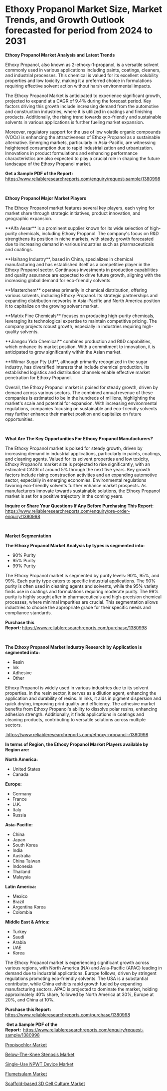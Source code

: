 <p><h1>Ethoxy Propanol Market Size, Market Trends, and Growth Outlook forecasted for period from 2024 to 2031</h1></p><p><strong>Ethoxy Propanol Market Analysis and Latest Trends</strong></p>
<p><p>Ethoxy Propanol, also known as 2-ethoxy-1-propanol, is a versatile solvent commonly used in various applications including paints, coatings, cleaners, and industrial processes. This chemical is valued for its excellent solubility properties and low toxicity, making it a preferred choice in formulations requiring effective solvent action without harsh environmental impacts.</p><p>The Ethoxy Propanol Market is anticipated to experience significant growth, projected to expand at a CAGR of 9.4% during the forecast period. Key factors driving this growth include increasing demand from the automotive and construction industries, where it is utilized in coatings and finishing products. Additionally, the rising trend towards eco-friendly and sustainable solvents in various applications is further fueling market expansion.</p><p>Moreover, regulatory support for the use of low volatile organic compounds (VOCs) is enhancing the attractiveness of Ethoxy Propanol as a sustainable alternative. Emerging markets, particularly in Asia-Pacific, are witnessing heightened consumption due to rapid industrialization and urbanization. Innovations in product formulations and enhancing performance characteristics are also expected to play a crucial role in shaping the future landscape of the Ethoxy Propanol market.</p></p>
<p><strong>Get a Sample PDF of the Report:&nbsp;</strong> <a href="https://www.reliableresearchreports.com/enquiry/request-sample/1380998?utm_campaign=112&utm_medium=2&utm_source=Github&utm_content=ia&utm_term=08112024&utm_id=ethoxy-propanol">https://www.reliableresearchreports.com/enquiry/request-sample/1380998</a></p>
<p>&nbsp;</p>
<p><strong>Ethoxy Propanol Major Market Players</strong></p>
<p><p>The Ethoxy Propanol market features several key players, each vying for market share through strategic initiatives, product innovation, and geographic expansion. </p><p>**Alfa Aesar** is a prominent supplier known for its wide selection of high-purity chemicals, including Ethoxy Propanol. The company's focus on R&D strengthens its position in niche markets, with steady growth forecasted due to increasing demand in various industries such as pharmaceuticals and coatings. </p><p>**Haihang Industry**, based in China, specializes in chemical manufacturing and has established itself as a competitive player in the Ethoxy Propanol sector. Continuous investments in production capabilities and quality assurance are expected to drive future growth, aligning with the increasing global demand for eco-friendly solvents.</p><p>**Masterchem** operates primarily in chemical distribution, offering various solvents, including Ethoxy Propanol. Its strategic partnerships and expanding distribution networks in Asia-Pacific and North America position it to capitalize on the growing solvent market.</p><p>**Matrix Fine Chemicals** focuses on producing high-purity chemicals, leveraging its technological expertise to maintain competitive pricing. The company projects robust growth, especially in industries requiring high-quality solvents.</p><p>**Jiangsu Yida Chemical** combines production and R&D capabilities, which enhance its market position. With a commitment to innovation, it is anticipated to grow significantly within the Asian market.</p><p>**Wilmar Sugar Pty Ltd**, although primarily recognized in the sugar industry, has diversified interests that include chemical production. Its established logistics and distribution channels enable effective market penetration for Ethoxy Propanol.</p><p>Overall, the Ethoxy Propanol market is poised for steady growth, driven by demand across various sectors. The combined annual revenue of these companies is estimated to be in the hundreds of millions, highlighting the market's scale and potential for expansion. With increasing environmental regulations, companies focusing on sustainable and eco-friendly solvents may further enhance their market position and capitalize on future opportunities.</p></p>
<p>&nbsp;</p>
<p><strong>What Are The Key Opportunities For Ethoxy Propanol Manufacturers?</strong></p>
<p><p>The Ethoxy Propanol market is poised for steady growth, driven by increasing demand in industrial applications, particularly in paints, coatings, and cleaning agents. Valued for its solvent properties and low toxicity, Ethoxy Propanol's market size is projected to rise significantly, with an estimated CAGR of around 5% through the next five years. Key growth factors include rising construction activities and an expanding automotive sector, especially in emerging economies. Environmental regulations favoring eco-friendly solvents further enhance market prospects. As manufacturers innovate towards sustainable solutions, the Ethoxy Propanol market is set for a positive trajectory in the coming years.</p></p>
<p><strong>Inquire or Share Your Questions If Any Before Purchasing This Report:</strong> <a href="https://www.reliableresearchreports.com/enquiry/pre-order-enquiry/1380998?utm_campaign=112&utm_medium=2&utm_source=Github&utm_content=ia&utm_term=08112024&utm_id=ethoxy-propanol">https://www.reliableresearchreports.com/enquiry/pre-order-enquiry/1380998</a></p>
<p>&nbsp;</p>
<p><strong>Market Segmentation</strong></p>
<p><strong>The Ethoxy Propanol Market Analysis by types is segmented into:</strong></p>
<p><ul><li>90% Purity</li><li>95% Purity</li><li>99% Purity</li></ul></p>
<p><p>The Ethoxy Propanol market is segmented by purity levels: 90%, 95%, and 99%. Each purity type caters to specific industrial applications. The 90% purity is often used in cleaning agents and solvents, while the 95% variety finds use in coatings and formulations requiring moderate purity. The 99% purity is highly sought after in pharmaceuticals and high-precision chemical processes, where minimal impurities are crucial. This segmentation allows industries to choose the appropriate grade for their specific needs and compliance standards.</p></p>
<p><strong>Purchase this Report:&nbsp;</strong><a href="https://www.reliableresearchreports.com/purchase/1380998?utm_campaign=112&utm_medium=2&utm_source=Github&utm_content=ia&utm_term=08112024&utm_id=ethoxy-propanol">https://www.reliableresearchreports.com/purchase/1380998</a></p>
<p>&nbsp;</p>
<p><strong>The Ethoxy Propanol Market Industry Research by Application is segmented into:</strong></p>
<p><ul><li>Resin</li><li>Ink</li><li>Adhesive</li><li>Other</li></ul></p>
<p><p>Ethoxy Propanol is widely used in various industries due to its solvent properties. In the resin sector, it serves as a dilution agent, enhancing the application and durability of resins. In inks, it aids in pigment dispersion and quick drying, improving print quality and efficiency. The adhesive market benefits from Ethoxy Propanol's ability to dissolve polar resins, enhancing adhesion strength. Additionally, it finds applications in coatings and cleaning products, contributing to versatile solutions across multiple sectors.</p></p>
<p><a href="https://www.reliableresearchreports.com/ethoxy-propanol-r1380998?utm_campaign=112&utm_medium=2&utm_source=Github&utm_content=ia&utm_term=08112024&utm_id=ethoxy-propanol">&nbsp;https://www.reliableresearchreports.com/ethoxy-propanol-r1380998</a></p>
<p><strong>In terms of Region, the Ethoxy Propanol Market Players available by Region are:</strong></p>
<p>
    <p> <strong> North America: </strong>
        <ul>
            <li>United States</li>
            <li>Canada</li>
        </ul>
        </p> 
    <p> <strong> Europe: </strong>
        <ul>
            <li>Germany</li>
            <li>France</li>
            <li>U.K.</li>
            <li>Italy</li>
            <li>Russia</li>
        </ul>
        </p> 
    <p> <strong> Asia-Pacific: </strong>
        <ul>
            <li>China</li>
            <li>Japan</li>
            <li>South Korea</li>
            <li>India</li>
            <li>Australia</li>
            <li>China Taiwan</li>
            <li>Indonesia</li>
            <li>Thailand</li>
            <li>Malaysia</li>
        </ul>
        </p> 
    <p> <strong> Latin America: </strong>
        <ul>
            <li>Mexico</li>
            <li>Brazil</li>
            <li>Argentina Korea</li>
            <li>Colombia</li>
        </ul>
        </p> 
    <p> <strong> Middle East & Africa: </strong>
        <ul>
            <li>Turkey</li>
            <li>Saudi</li>
            <li>Arabia</li>
            <li>UAE</li>
            <li>Korea</li>
        </ul>
    </p>
    </p>
<p><p>The Ethoxy Propanol market is experiencing significant growth across various regions, with North America (NA) and Asia-Pacific (APAC) leading in demand due to industrial applications. Europe follows, driven by stringent regulations promoting eco-friendly solvents. The USA is a substantial contributor, while China exhibits rapid growth fueled by expanding manufacturing sectors. APAC is projected to dominate the market, holding approximately 40% share, followed by North America at 30%, Europe at 20%, and China at 10%.</p></p>
<p><strong>Purchase this Report: </strong><a href="https://www.reliableresearchreports.com/purchase/1380998?utm_campaign=112&utm_medium=2&utm_source=Github&utm_content=ia&utm_term=08112024&utm_id=ethoxy-propanol">https://www.reliableresearchreports.com/purchase/1380998</a></p>
<p>&nbsp;<strong>Get a Sample PDF of the Report:&nbsp;&nbsp;</strong><a href="https://www.reliableresearchreports.com/enquiry/request-sample/1380998?utm_campaign=112&utm_medium=2&utm_source=Github&utm_content=ia&utm_term=08112024&utm_id=ethoxy-propanol">https://www.reliableresearchreports.com/enquiry/request-sample/1380998</a></p>
<p><strong></strong></p>
<p><p><a href="https://github.com/c0mxahyman/Market-Research-Report-List-1/blob/main/propisochlor-market.md?utm_campaign=112&utm_medium=2&utm_source=Github&utm_content=ia&utm_term=08112024&utm_id=ethoxy-propanol">Propisochlor Market</a></p><p><a href="https://issuu.com/reportprime-2/docs/below-the-knee-stenosis-market-size_31dfa380ea1c6c?utm_campaign=112&utm_medium=2&utm_source=Github&utm_content=ia&utm_term=08112024&utm_id=ethoxy-propanol">Below-The-Knee Stenosis Market</a></p><p><a href="https://issuu.com/reportprime-2/docs/single-use-npwt-device-market-size-_8a18a046be41d6?utm_campaign=112&utm_medium=2&utm_source=Github&utm_content=ia&utm_term=08112024&utm_id=ethoxy-propanol">Single-Use NPWT Device Market</a></p><p><a href="https://github.com/inouyeaowaugh3/Market-Research-Report-List-1/blob/main/flumetsulam-market.md?utm_campaign=112&utm_medium=2&utm_source=Github&utm_content=ia&utm_term=08112024&utm_id=ethoxy-propanol">Flumetsulam Market</a></p><p><a href="https://issuu.com/reportprime-2/docs/scaffold-based-3d-cell-culture-mark_2cc372a57a4d8e?utm_campaign=112&utm_medium=2&utm_source=Github&utm_content=ia&utm_term=08112024&utm_id=ethoxy-propanol">Scaffold-based 3D Cell Culture Market</a></p></p>
